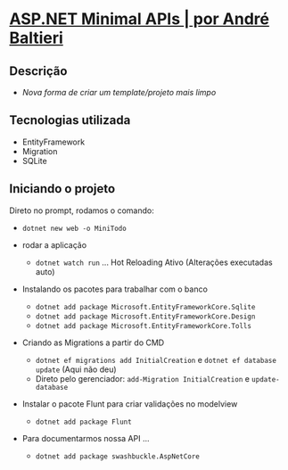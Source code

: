 ﻿# [ASP.NET Minimal APIs | por André Baltieri](https://youtu.be/s_ihuUjnsec)

## Descrição
- _Nova forma de criar um template/projeto mais limpo_


## Tecnologias utilizada
- EntityFramework
- Migration
- SQLite

## Iniciando o projeto
Direto no prompt, rodamos o comando:
- `dotnet new web -o MiniTodo`

- rodar a aplicação 
	- `dotnet watch run` ... Hot Reloading Ativo (Alterações executadas auto)

- Instalando os pacotes para trabalhar com o banco
	- `dotnet add package Microsoft.EntityFrameworkCore.Sqlite` 
	- `dotnet add package Microsoft.EntityFrameworkCore.Design`
	- `dotnet add package Microsoft.EntityFrameworkCore.Tolls`

- Criando as Migrations a partir do CMD
	- `dotnet ef migrations add InitialCreation` e `dotnet ef database update` (Aqui não deu)
	- Direto pelo gerenciador: `add-Migration InitialCreation` e `update-database` 

- Instalar o pacote Flunt para criar validações no modelview
	- `dotnet add package Flunt`

- Para documentarmos nossa API ...
	- `dotnet add package swashbuckle.AspNetCore`